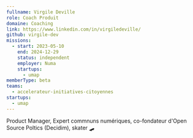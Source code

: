 ```yaml
---
fullname: Virgile Deville
role: Coach Produit
domaine: Coaching
link: https://www.linkedin.com/in/virgiledeville/
github: virgile-dev
missions:
  - start: 2023-05-10
    end: 2024-12-29
    status: independent
    employer: Numa
    startups:
      - umap
memberType: beta
teams:
  - accelerateur-initiatives-citoyennes
startups:
  - umap
---
```

Product Manager, Expert commnuns numériques, co-fondateur d'Open Source Poltics (Decidim), skater 🛹